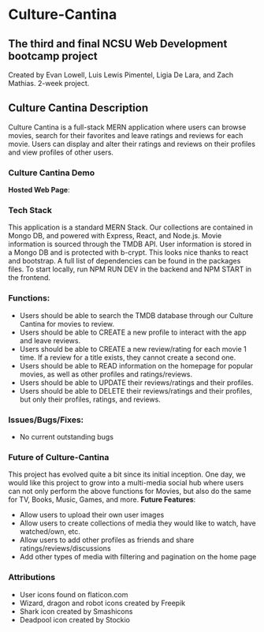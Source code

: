 # Culture-Cantina

## The third and final NCSU Web Development bootcamp project
Created by Evan Lowell, Luis Lewis Pimentel, Ligia De Lara, and Zach Mathias. 2-week project.

## Culture Cantina Description
Culture Cantina is a full-stack MERN application where users can browse movies, search for their favorites and leave ratings and reviews for each movie. Users can display and alter their ratings and reviews on their profiles and view profiles of other users.

### Culture Cantina Demo
**Hosted Web Page**:

### Tech Stack
This application is a standard MERN Stack. Our collections are contained in Mongo DB, and powered with Express, React, and Node.js. 
Movie information is sourced through the TMDB API. User information is stored in a Mongo DB and is protected with b-crypt. This looks nice thanks to react and bootstrap.
A full list of dependencies can be found in the packages files.
To start locally, run NPM RUN DEV in the backend and NPM START in the frontend.

### Functions:
- Users should be able to search the TMDB database through our Culture Cantina for movies to review.
- Users should be able to CREATE a new profile to interact with the app and leave reviews.
- Users should be able to CREATE a new review/rating for each movie 1 time. If a review for a title exists, they cannot create a second one.
- Users should be able to READ information on the homepage for popular movies, as well as other profiles and ratings/reviews.
- Users should be able to UPDATE their reviews/ratings and their profiles.
- Users should be able to DELETE their reviews/ratings and their profiles, but only their profiles, ratings, and reviews.

### Issues/Bugs/Fixes:

- No current outstanding bugs

### Future of Culture-Cantina
This project has evolved quite a bit since its initial inception. One day, we would like this project to grow into a multi-media social hub where users can not only perform the above functions for Movies, but also do the same for TV, Books, Music, Games, and more.
**Future Features**:
- Allow users to upload their own user images
- Allow users to create collections of media they would like to watch, have watched/own, etc.
- Allow users to add other profiles as friends and share ratings/reviews/discussions
- Add other types of media with filtering and pagination on the home page

### Attributions
- User icons found on flaticon.com
- Wizard, dragon and robot icons created by Freepik
- Shark icon created by Smashicons
- Deadpool icon created by Stockio

